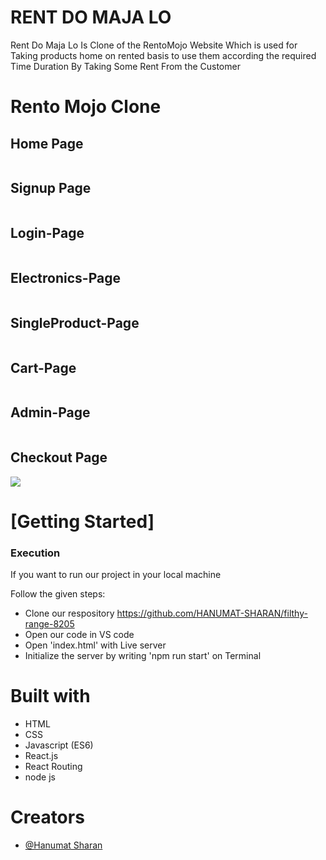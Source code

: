 # RENT DO MAJA LO
Rent Do Maja Lo Is Clone of the RentoMojo Website Which is used for Taking products home on rented basis to use them according the required Time Duration By Taking Some Rent From the Customer


<h1>Rento Mojo Clone</h1>
 <h2>Home Page</h2>
    <img src="https://i.ibb.co/MZhFqZW/Screenshot-from-2022-12-20-20-23-19.png" alt="">
  <h2>Signup Page</h2>
    <img src="https://i.ibb.co/V2fkZnp/Screenshot-from-2022-12-20-20-19-08.png" alt="">
<h2>Login-Page</h2>
    <img src="https://i.ibb.co/pyW4Pd4/Screenshot-from-2022-12-20-20-19-13.png" alt="">
    <h2>Electronics-Page</h2>
    <img src="https://i.ibb.co/2kp9K6c/Screenshot-from-2022-12-20-22-10-41.png" alt="">
     <h2>SingleProduct-Page</h2>
    <img src="https://i.ibb.co/Z160gkJ/Screenshot-from-2022-12-20-20-22-10.png" alt="">
     <h2>Cart-Page</h2>
    <img src="https://i.ibb.co/M7vnypg/Screenshot-from-2022-12-20-22-11-01.png" alt="">
    <h2>Admin-Page</h2>
    <img src="https://i.ibb.co/Qb2qHSx/Screenshot-from-2022-12-20-20-23-57.png" alt="">
    <h2>Checkout Page</h2>
    <img src="https://i.ibb.co/72LqHGy/Screenshot-from-2022-12-20-20-24-12.png">
    <h1>[Getting Started]</h1>
    <h3>Execution</h3>
    <p>If you want to run our project in your local machine</p>
    <p>Follow the given steps:</p>
    <ul>
        <li>Clone our respository <a href="https://github.com/HANUMAT-SHARAN/filthy-range-8205">https://github.com/HANUMAT-SHARAN/filthy-range-8205</a></li>
        <li>Open our code in VS code</li>
        <li>Open 'index.html' with Live server</li>
        <li>Initialize the server by writing 'npm run start' on Terminal</li>
    </ul>
        <h1>Built with</h1>
    <ul>
        <li>HTML</li>
        <li>CSS</li>
        <li>Javascript (ES6)</li>
  <li>React.js</li>
  <li>React Routing</li>
        <li>node js</li>
    </ul>
        <h1>Creators</h1>
    <ul>
        <li><a href="https://github.com/HANUMAT-SHARAN">@Hanumat Sharan</a></li>
        
        
        


